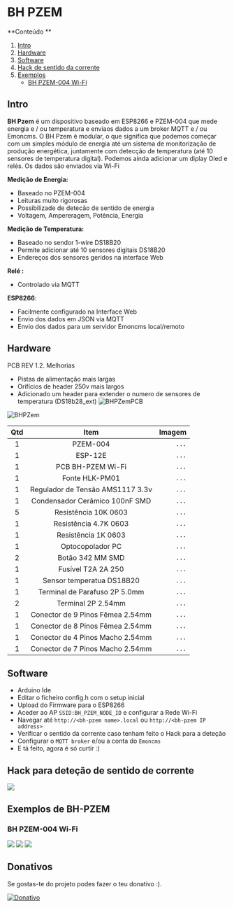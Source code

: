 # BH PZEM



**Conteúdo **   
1. [Intro](#id1)
2. [Hardware](#id2)
3. [Software](#id3)
4. [Hack de sentido da corrente](#id4)
5. [Exemplos](#id5)
   - [BH PZEM-004 Wi-Fi](#id6)



## Intro <a name="id1"></a>


**BH Pzem** é um dispositivo baseado em ESP8266 e PZEM-004 que mede energia e / ou temperatura e enviaos dados a um broker MQTT e / ou Emoncms. O BH Pzem é modular, o que significa que podemos começar com um simples módulo de energia até um sistema de monitorização de produção energética, juntamente com detecção de temperatura (até 10 sensores de temperatura digital). Podemos ainda adicionar um diplay Oled e relés.
Os dados são enviados via Wi-Fi


**Medição de Energia:**
  - Baseado no PZEM-004
  - Leituras muito rigorosas 
  - Possibilizade de detecão de sentido de energia 
  - Voltagem, Ampereragem, Potência, Energia

**Medição de Temperatura:**
  - Baseado no sendor 1-wire DS18B20
  - Permite adicionar até 10 sensores digitais DS18B20
  - Endereços dos sensores geridos na interface Web

**Relé :**
  - Controlado via MQTT

**ESP8266**:
  - Facilmente configurado na Interface Web
  - Envio dos dados em JSON via MQTT
  - Envio dos dados para um servidor Emoncms local/remoto


## Hardware <a name="id2"></a>
PCB REV 1.2.
Melhorias
  - Pistas de alimentação mais largas
  - Orifícios de header 250v mais largos
  - Adicionado um header para extender o numero de sensores de temperatura (DS18b28_ext)
![BHPZemPCB](https://github.com/brunohorta82/BH_PZEM_ESP8266/blob/master/pcb_rev_1_2/BH_Pzem_WI_FI_SHIELD.png?raw=true)

![BHPZem](https://github.com/brunohorta82/BH_PZEM_ESP8266/blob/master/images/IMG_4417.JPG?raw=true)



Qtd | Item | Imagem
:---: | :---: | ---:
1 | PZEM-004 | `...`
1 | ESP-12E | `...`
1 | PCB BH-PZEM Wi-Fi | `...`
1 | Fonte HLK-PM01 | `...`
1 | Regulador de Tensão AMS1117 3.3v | `...`
1 | Condensador Cerâmico 100nF SMD | `...`
5 | Resistência 10K 0603 | `...`
1 | Resistência 4.7K 0603 | `...`
1 | Resistência 1K 0603 | `...`
1 | Optocopolador PC | `...`
2 | Botão 3*4*2 MM SMD | `...`
1 | Fusível T2A 2A 250 | `...`
1 | Sensor temperatua DS18B20 | `...`
1 | Terminal de Parafuso 2P 5.0mm  | `...`
2 | Terminal 2P 2.54mm  | `...`
1 | Conector de 9 Pinos Fêmea 2.54mm | `...`
1 | Conector de 8 Pinos Fêmea 2.54mm | `...`
1 | Conector de 4 Pinos Macho 2.54mm | `...`
1 | Conector de 7 Pinos Macho 2.54mm | `...`


## Software <a name="id3"></a>

- Arduino Ide
- Editar o ficheiro config.h com o setup inicial
- Upload do Firmware para o ESP8266
- Aceder ao AP `SSID:BH_PZEM_NODE_ID` e configurar a Rede Wi-Fi
- Navegar até  `http://<bh-pzem name>.local` ou `http://<bh-pzem IP address>`
- Verificar o sentido da corrente caso tenham feito o Hack para a deteção
- Configurar o `MQTT broker` e/ou a conta do `Emoncms` 
- E tá feito, agora é só curtir :) 


## Hack para deteção de sentido de corrente <a name="id4"></a>

![](https://lh3.googleusercontent.com/7oKvPvdqY3lP6zBprZ33XxJ7tKCSPjcxN2w-OqwHl_1SzNu80wvdnXQUsuom1qUd44zljcSAKoW6R_QD6Fw6dyNdrQpZGyCAt7fK76CRAaeEPu2qT8z-xMeqMLAlgMNtwaDBF7miqPXhsgoQ-rWaterlj8KB61w-i8nbBX3sqG_NviRIJFRPZu4y5Mk5QQHA83q366xY_NipzpD8CfSDKwin57H3Htds_hMZ-07q1bP9mxqiQBRQqcq6nFyu7SyfzQPI7FPg7txX6qM7KTZdOb53coQP14PXP9ZpZgZd6tcLpuRveteLxfdhUHiUXz74R1f_4OeA_25O--yq3BcZT_W89wb5o-ZRAX4VKxyWw7SOmyMhGib1QK7HJxYOTOWC5yf9IasuEWV_vbtsjChd_gD7Al2RD4akmTF-P8RQy6oLgGEKNINEdbHCTc4NhU0PtUVe3b90hhll2i0vlXHoQQ_Dcv1H4UQkiork0te3gWIpN9IEScdoKep3nyKpx4NwDmuup3uilXumtjUWld5qL1ifNlgKCKj39EcPMyswWAbB7pGrEsRqt0L_xvEW9gpEuPkjH6MUEL-biGVslIl6hkCvgLHb1iIcVd2EOjmNMurGXLUkB2KS3h3Vw4LIQRWzvFUrmJfLbP9hZKorvSnoDPO2MfHhwYYeXgx2m2J11w=w800-h402-no)


## Exemplos de BH-PZEM <a name="id5"></a>

### BH PZEM-004 Wi-Fi <a name="id6"></a>
![](https://github.com/brunohorta82/BH_PZEM_ESP8266/blob/master/images/IMG_4417.JPG?raw=true)
![](https://github.com/brunohorta82/BH_PZEM_ESP8266/blob/master/images/IMG_4418.JPG?raw=true)
![](https://github.com/brunohorta82/BH_PZEM_ESP8266/blob/master/images/IMG_4419.JPG?raw=true)

## Donativos

Se gostas-te do projeto podes fazer o teu donativo :).

[![Donativo](https://img.shields.io/badge/Donate-PayPal-green.svg)](https://www.paypal.me/bhonofre)

